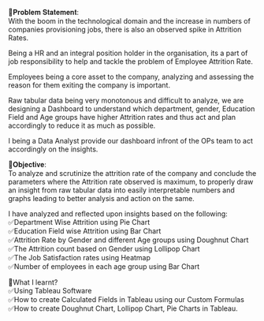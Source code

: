 📌𝐏𝐫𝐨𝐛𝐥𝐞𝐦 𝐒𝐭𝐚𝐭𝐞𝐦𝐞𝐧𝐭:<br>
With the boom in the technological domain and the increase in numbers of companies provisioning jobs, there is also an observed spike in Attrition Rates.

Being a HR and an integral position holder in the organisation, its a part of job responsibility to help and tackle the problem of Employee Attrition Rate.

Employees being a core asset to the company, analyzing and assessing the reason for them exiting the company is important.

Raw tabular data being very monotonous and difficult to analyze, we are designing a Dashboard to understand which department, gender, Education Field and Age groups have higher Attrition rates and thus act and plan accordingly to reduce it as much as possible.

I being a Data Analyst provide our dashboard infront of the OPs team to act accordingly on the insights.

📌𝐎𝐛𝐣𝐞𝐜𝐭𝐢𝐯𝐞:<br>
To analyze and scrutinize the attrition rate of the company and conclude the parameters where the Attrition rate observed is maximum, to properly draw an insight from raw tabular data into easily interpretable numbers and graphs leading to better analysis and action on the same.

I have analyzed and reflected upon insights based on the following:<br>
✅Department Wise Attrition using Pie Chart<br>
✅Education Field wise Attrition using Bar Chart<br>
✅Attrition Rate by Gender and different Age groups using Doughnut Chart<br>
✅The Attrition count based on Gender using Lollipop Chart<br>
✅The Job Satisfaction rates using Heatmap<br>
✅Number of employees in each age group using Bar Chart<br>

📌What I learnt?<br>
✅Using Tableau Software<br>
✅How to create Calculated Fields in Tableau using our Custom Formulas<br>
✅How to create Doughnut Chart, Lollipop Chart, Pie Charts in Tableau.<br>
